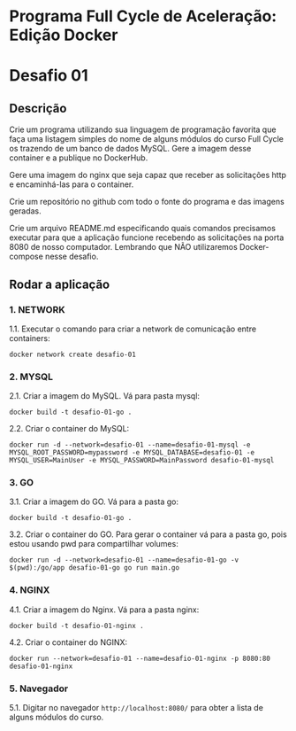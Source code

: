 # Programa Full Cycle de Aceleração: Edição Docker
# Desafio 01

## Descrição
Crie um programa utilizando sua linguagem de programação favorita que faça uma listagem simples do nome de alguns módulos do curso Full Cycle os trazendo de um banco de dados MySQL. Gere a imagem desse container e a publique no DockerHub.

Gere uma imagem do nginx que seja capaz que receber as solicitações http e encaminhá-las para o container.

Crie um repositório no github com todo o fonte do programa e das imagens geradas.

Crie um arquivo README.md especificando quais comandos precisamos executar para que a aplicação funcione recebendo as solicitações na porta 8080 de nosso computador. Lembrando que NÃO utilizaremos Docker-compose nesse desafio.

## Rodar a aplicação

### 1. NETWORK
1.1. Executar o comando para criar a network de comunicação entre containers:

`docker network create desafio-01`

### 2. MYSQL
2.1. Criar a imagem do MySQL. Vá para pasta mysql:

`docker build -t desafio-01-go .`

2.2. Criar o container do MySQL:

`docker run -d --network=desafio-01 --name=desafio-01-mysql -e MYSQL_ROOT_PASSWORD=mypassword -e MYSQL_DATABASE=desafio-01 -e MYSQL_USER=MainUser -e MYSQL_PASSWORD=MainPassword desafio-01-mysql`

### 3. GO
3.1. Criar a imagem do GO. Vá para a pasta go:

`docker build -t desafio-01-go .`

3.2. Criar o container do GO. Para gerar o container vá para a pasta go, pois estou usando pwd para compartilhar volumes:

`docker run -d --network=desafio-01 --name=desafio-01-go -v $(pwd):/go/app desafio-01-go go run main.go`

### 4. NGINX
4.1. Criar a imagem do Nginx. Vá para a pasta nginx:

`docker build -t desafio-01-nginx .`

4.2. Criar o container do NGINX:

`docker run --network=desafio-01 --name=desafio-01-nginx -p 8080:80 desafio-01-nginx`

### 5. Navegador
5.1. Digitar no navegador `http://localhost:8080/` para obter a lista de alguns módulos do curso.
